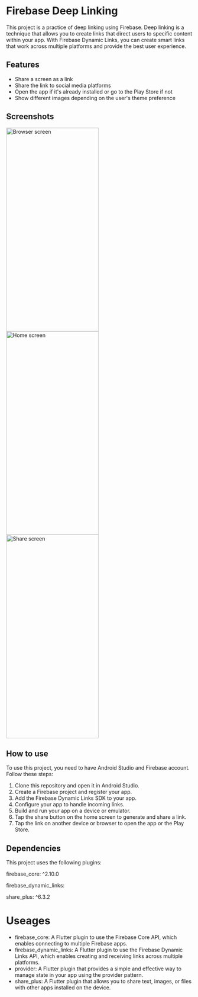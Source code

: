# Firebase Deep Linking

This project is a practice of deep linking using Firebase. Deep linking is a technique that allows you to create links that direct users to specific content within your app. With Firebase Dynamic Links, you can create smart links that work across multiple platforms and provide the best user experience.

## Features

- Share a screen as a link
- Share the link to social media platforms
- Open the app if it's already installed or go to the Play Store if not
- Show different images depending on the user's theme preference

## Screenshots

<img alt="Browser screen" src="https://res.cloudinary.com/deyoek1lq/image/upload/v1682074067/browser_c4kkhk.png"  width="250" height="550" /> <img style="margin-right: 30px"  src="https://res.cloudinary.com/deyoek1lq/image/upload/v1682074064/screen_home_svsppo.png" alt="Home screen" width="250" height="550" /> <img alt="Share screen" src="https://res.cloudinary.com/deyoek1lq/image/upload/v1682074063/share_link_f2ptcu.png"  width="250" height="550" /> 


## How to use

To use this project, you need to have Android Studio and Firebase account. Follow these steps:

1. Clone this repository and open it in Android Studio.
2. Create a Firebase project and register your app.
3. Add the Firebase Dynamic Links SDK to your app.
4. Configure your app to handle incoming links.
5. Build and run your app on a device or emulator.
6. Tap the share button on the home screen to generate and share a link.
7. Tap the link on another device or browser to open the app or the Play Store.


## Dependencies

This project uses the following plugins:

  firebase_core: ^2.10.0
  
  firebase_dynamic_links:
  
  share_plus: ^6.3.2
  
  # Useages 
- firebase_core: A Flutter plugin to use the Firebase Core API, which enables connecting to multiple Firebase apps.
- firebase_dynamic_links: A Flutter plugin to use the Firebase Dynamic Links API, which enables creating and receiving links across multiple platforms.
- provider: A Flutter plugin that provides a simple and effective way to manage state in your app using the provider pattern.
- share_plus: A Flutter plugin that allows you to share text, images, or files with other apps installed on the device.
